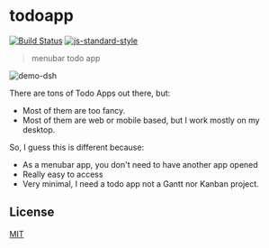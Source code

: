 # todoapp
[![Build Status](https://img.shields.io/travis/YerkoPalma/todoapp/master.svg?style=flat-square)](https://travis-ci.org/YerkoPalma/todoapp) [![js-standard-style](https://img.shields.io/badge/code%20style-standard-brightgreen.svg?style=flat-square)](https://github.com/feross/standard)

> menubar todo app

![demo-dsh](https://user-images.githubusercontent.com/5105812/58754430-b0a75900-849d-11e9-885a-efe42f4e8213.gif)

There are tons of Todo Apps out there, but:

- Most of them are too fancy.
- Most of them are web or mobile based, but I work mostly on my desktop.

So, I guess this is different because:

- As a menubar app, you don't need to have another app opened
- Really easy to access
- Very minimal, I need a todo app not a Gantt nor Kanban project.

## License
[MIT](/license)
